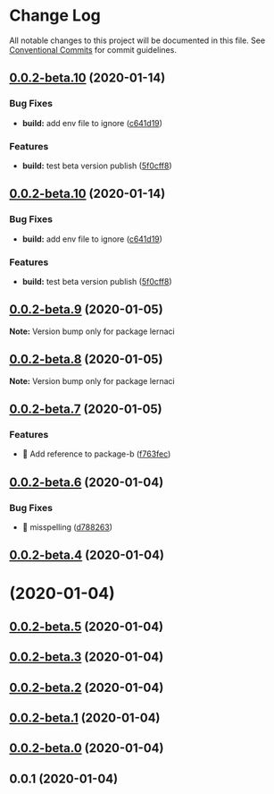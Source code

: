 # Change Log

All notable changes to this project will be documented in this file.
See [Conventional Commits](https://conventionalcommits.org) for commit guidelines.

## [0.0.2-beta.10](https://github.com/slupekdevsandbox/lernaci/compare/v0.0.2-beta.9...v0.0.2-beta.10) (2020-01-14)


### Bug Fixes

* **build:** add env file to ignore ([c641d19](https://github.com/slupekdevsandbox/lernaci/commit/c641d19aab48aa3294bb855fa21bff77f8e8171b))


### Features

* **build:** test beta version publish ([5f0cff8](https://github.com/slupekdevsandbox/lernaci/commit/5f0cff813ac9c5a5c41675cfb0fc7f0fb5fd7a87))






## [0.0.2-beta.10](https://github.com/slupekdevsandbox/lernaci/compare/v0.0.2-beta.9...v0.0.2-beta.10) (2020-01-14)


### Bug Fixes

* **build:** add env file to ignore ([c641d19](https://github.com/slupekdevsandbox/lernaci/commit/c641d19aab48aa3294bb855fa21bff77f8e8171b))


### Features

* **build:** test beta version publish ([5f0cff8](https://github.com/slupekdevsandbox/lernaci/commit/5f0cff813ac9c5a5c41675cfb0fc7f0fb5fd7a87))






## [0.0.2-beta.9](https://github.com/slupekdevsandbox/lernaci/compare/v0.0.2-beta.8...v0.0.2-beta.9) (2020-01-05)

**Note:** Version bump only for package lernaci





## [0.0.2-beta.8](https://github.com/slupekdevsandbox/lernaci/compare/v0.0.2-beta.7...v0.0.2-beta.8) (2020-01-05)

**Note:** Version bump only for package lernaci





## [0.0.2-beta.7](https://github.com/slupekdevsandbox/lernaci/compare/v0.0.2-beta.6...v0.0.2-beta.7) (2020-01-05)


### Features

* 🎸 Add reference to package-b ([f763fec](https://github.com/slupekdevsandbox/lernaci/commit/f763fec566f7a326e88f826fa95acced5264dedc))





## [0.0.2-beta.6](https://github.com/slupekdevsandbox/lernaci/compare/v0.0.2-beta.5...v0.0.2-beta.6) (2020-01-04)


### Bug Fixes

* 🐛 misspelling ([d788263](https://github.com/slupekdevsandbox/lernaci/commit/d788263a1cd7154d8fa9a82c9d96009ac55cdbbb))



## [0.0.2-beta.4](https://github.com/slupekdevsandbox/lernaci/compare/v0.0.2-beta.3...v0.0.2-beta.4) (2020-01-04)





# [](https://github.com/slupekdevsandbox/lernaci/compare/v0.0.2-beta.5...v) (2020-01-04)



## [0.0.2-beta.5](https://github.com/slupekdevsandbox/lernaci/compare/v0.0.2-beta.3...v0.0.2-beta.5) (2020-01-04)



## [0.0.2-beta.3](https://github.com/slupekdevsandbox/lernaci/compare/v0.0.2-beta.2...v0.0.2-beta.3) (2020-01-04)



## [0.0.2-beta.2](https://github.com/slupekdevsandbox/lernaci/compare/v0.0.2-beta.1...v0.0.2-beta.2) (2020-01-04)



## [0.0.2-beta.1](https://github.com/slupekdevsandbox/lernaci/compare/v0.0.2-beta.0...v0.0.2-beta.1) (2020-01-04)



## [0.0.2-beta.0](https://github.com/slupekdevsandbox/lernaci/compare/v0.0.1...v0.0.2-beta.0) (2020-01-04)



## 0.0.1 (2020-01-04)

